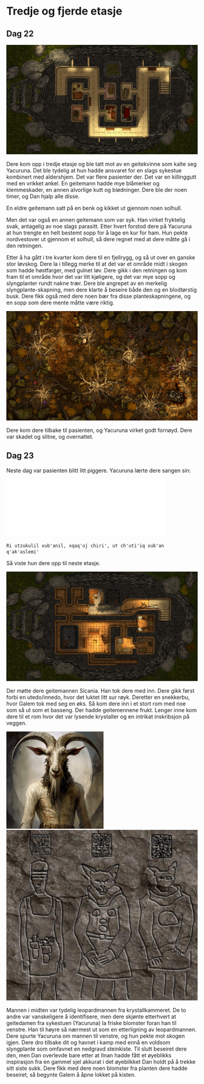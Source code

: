 # Tredje og fjerde etasje

## Dag 22

<img src="images/spike_2nd_mini.png" alt="Tredje etasje"/>

Dere kom opp i tredje etasje og ble tatt mot av en geitekvinne som kalte seg Yacuruna. Det ble tydelig at hun hadde ansvaret for en
slags sykestue kombinert med aldershjem. Det var flere pasienter der. Det var en killinggutt med en vrikket ankel. En geitemann hadde 
mye blåmerker og klemmeskader, en annen alvorlige kutt og blødninger. Dere ble der noen timer, og Dan hjalp alle disse. 

En eldre geitemann satt på en benk og kikket ut gjennom noen solhull. 

Men det var også en annen geitemann som var syk. Han virket fryktelig svak, antagelig av noe slags parasitt. Etter hvert forstod dere 
på Yacuruna at hun trengte en helt bestemt sopp for å lage en kur for ham. Hun pekte nordvestover ut gjennom et solhull, så dere regnet
med at dere måtte gå i den retningen.

Etter å ha gått i tre kvarter kom dere til en fjellrygg, og så ut over en ganske stor løvskog. Dere la i tillegg merke til at det var et
område midt i skogen som hadde høstfarger, med gulnet løv. Dere gikk i den retningen og kom fram til et område
hvor det var litt kjøligere, og det var mye sopp og slyngplanter rundt nakne trær. Dere ble angrepet av en merkelig slyngplante-skapning,
men dere klarte å beseire både den og en blodtørstig busk. Dere fikk også med dere noen bær fra disse planteskapningene, og
en sopp som dere mente måtte være riktig.

<img src="images/mushroom_mini.png" alt="Soppskogen"/>

Dere kom dere tilbake til pasienten, og Yacuruna virket godt fornøyd. Dere var skadet og slitne, og overnattet.

## Dag 23

Neste dag var pasienten blitt litt piggere. Yacuruna lærte dere sangen sin:

<iframe width="420" src="videos/song-03.mp4" frameborder="0">&nbsp;</iframe>

    Ri utzukulil xub'anil, xqaq'oj chiri', ut ch'uti'iq xub'an q'ak'aslemi'

Så viste hun dere opp til neste etasje.

<img src="images/spike_3rd_mini.png" alt="Fjerde etasje"/>

Der møtte dere geitemannen Sicania. Han tok dere med inn. Dere gikk først forbi en utedo/innedo, hvor det luktet litt sur røyk. Deretter
en snekkerbu, hvor Galem tok med seg en øks. Så kom dere inn i et stort rom med noe som så ut som et basseng. Der hadde geitemennene frukt.
Lenger inne kom dere til et rom hvor det var lysende krystaller og en intrikat inskribsjon på veggen.

<img src="images/sicania_mini.png" alt="Sicania"/> 
<img src="images/trio_mini.png" alt="Inskribsjon av tre figurer"/>

Mannen i midten var tydelig leopardmannen fra krystallkammeret. De to andre var vanskeligere å identifisere, men dere skjønte etterhvert
at geitedamen fra sykestuen (Yacuruna) la friske blomster foran han til venstre. Han til høyre så nærmest ut som en etterligning av leopardmannen. 
Dere spurte Yacuruna om mannen til venstre, og hun pekte mot skogen igjen. Dere dro tilbake dit og havnet i kamp med ennå en voldsom slyngplante
som omfavnet en nedgravd steinkiste. Til slutt beseiret dere den, men Dan overlevde bare etter at Ilnan hadde fått et øyeblikks inspirasjon
fra en gammel sjel akkurat i det øyeblikket Dan holdt på å trekke sitt siste sukk. Dere fikk med dere noen blomster fra planten dere hadde
beseiret, så begynte Galem å åpne lokket på kisten.
